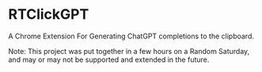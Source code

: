 # RTClickGPT
A Chrome Extension For Generating ChatGPT completions to the clipboard.

Note: This project was put together in a few hours on a Random Saturday, and may or may not be supported and extended in the future. 


